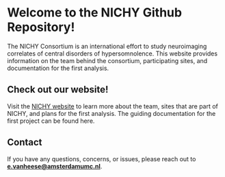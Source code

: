 # Welcome to the NICHY Github Repository!

The NICHY Consortium is an international effort to study neuroimaging correlates of central disorders of hypersomnolence. This website provides information on the team behind the consortium, participating sites, and documentation for the first analysis.

## Check out our website!

Visit the [NICHY website](https://nichy-consortium/NICHY/) to learn more about the team, sites that are part of NICHY, and plans for the first analysis. The guiding documentation for the first project can be found here.

## Contact

If you have any questions, concerns, or issues, please reach out to **e.vanheese@amsterdamumc.nl**.
